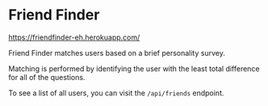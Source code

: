 # Friend Finder

https://friendfinder-eh.herokuapp.com/

Friend Finder matches users based on a brief personality survey. 

Matching is performed by identifying the user with the least total difference for all of the questions.

To see a list of all users, you can visit the `/api/friends` endpoint.

